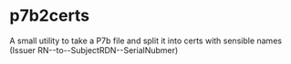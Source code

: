 # p7b2certs

A small utility to take a P7b file and split it into certs with sensible names (Issuer RN--to--SubjectRDN--SerialNubmer)

